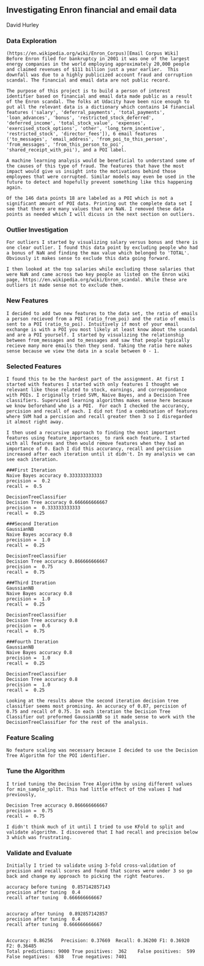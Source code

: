 ## Investigating Enron financial and email data
David Hurley

### Data Exploration
	(https://en.wikipedia.org/wiki/Enron_Corpus)[Email Corpus Wiki] 
	Before Enron filed for bankruptcy in 2001 it was one of the largest energy companies in the world employing approximately 20,000 people and claimed revenues of $111 billion just a year earlier.  This downfall was due to a highly publicized account fraud and corruption scandal. The financial and email data are not public record. 

	The purpose of this project is to build a person of interest identifier based on financial and email data made public as a result of the Enron scandal. The folks at Udacity have been nice enough to put all the relevant data is a dictionary which contains 14 financial features ('salary', 'deferral_payments', 'total_payments', 'loan_advances', 'bonus', 'restricted_stock_deferred', 'deferred_income', 'total_stock_value', 'expenses', 'exercised_stock_options', 'other', 'long_term_incentive', 'restricted_stock', 'director_fees']), 6 email features ('to_messages', 'email_address', 'from_poi_to_this_person', 'from_messages', 'from_this_person_to_poi', 'shared_receipt_with_poi'), and a POI label.

	A machine learning analysis would be beneficial to understand some of the causes of this type of fraud. The features that have the most impact would give us insight into the motivations behind those employees that were corrupted. Similar models may even be used in the future to detect and hopefully prevent something like this happening again. 

	Of the 146 data points 18 are labeled as a POI which is not a significant amount of POI data. Printing out the complete data set I see that there are many values that are NaN. I removed these data points as needed which I will dicuss in the next section on outliers. 


### Outlier Investigation
	For outliers I started by visualizing salary versus bonus and there is one clear outlier. I found this data point by excluding people who had a bonus of NaN and finding the max value which belonged to 'TOTAL'. Obviously it makes sense to exclude this data going forward. 

	I then looked at the top salaries while excluding those salaries that were NaN and came across two key people as listed on the Enron wiki page, https://en.wikipedia.org/wiki/Enron_scandal. While these are outliers it made sense not to exclude them. 


### New Features
	I decided to add two new features to the data set, the ratio of emails a person recieved from a POI (ratio_from_poi) and the ratio of emails sent to a POI (ratio_to_poi). Intuitively if most of your email exchange is with a POI you most likely at least know about the scandal and are a POI yourself. I started by visualizing the relationship between from_messages and to_messages and saw that people typically recieve many more emails then they send. Taking the ratio here makes sense because we view the data in a scale between 0 - 1. 

### Selected Features
	I found this to be the hardest part of the assignment. At first I started with features I started with only features I thought we relevant like those related to stock, earnings, and correspondance with POIs. I originally tried SVM, Naive Bayes, and a Decision Tree classifiers. Supervised learning algorithms makes sense here because we know beforehand who is a POI.  For each I checked the accurancy, percision and recall of each. I did not find a combination of features where SVM had a percision and recall greater then 3 so I disregarded it almost right away.

	I then used a recursive approach to finding the most important features using feature_importances_ to rank each feature. I started with all features and then would remove features when they had an importance of 0. Each I did this accurancy, recall and percision increased after each iteration until it didn't. In my analysis we can see each iteration. 

	###First Iteration
	Naive Bayes accuracy 0.333333333333
	precision =  0.2
	recall =  0.5

	DecisionTreeClassifier
	Decision Tree accuracy 0.666666666667
	precision =  0.333333333333
	recall =  0.25

	###Second Iteration
	GaussianNB
	Naive Bayes accuracy 0.8
	precision =  1.0
	recall =  0.25

	DecisionTreeClassifier
	Decision Tree accuracy 0.866666666667
	precision =  0.75
	recall =  0.75

	###Third Iteration
	GaussianNB
	Naive Bayes accuracy 0.8
	precision =  1.0
	recall =  0.25

	DecisionTreeClassifier
	Decision Tree accuracy 0.8
	precision =  0.6
	recall =  0.75

	###Fourth Iteration
	GaussianNB
	Naive Bayes accuracy 0.8
	precision =  1.0
	recall =  0.25

	DecisionTreeClassifier
	Decision Tree accuracy 0.8
	precision =  1.0
	recall =  0.25

	Looking at the results above the second iteration decision tree classifier seems most promising. An accuracy of 0.87, percision of 0.75 and recall of 0.75. In each iteration the Decision Tree Classifier out preformed GaussianNB so it made sense to work with the DecisionTreeClassifier for the rest of the analysis. 

### Feature Scaling
	No feature scaling was necessary because I decided to use the Decision Tree Algorithm for the POI identifier. 

### Tune the Algorithm
	I tried tuning the Decision Tree Algorithm by using different values for min_sample_split. This had little effect of the values I had previously,

	Decision Tree accuracy 0.866666666667
	precision =  0.75
	recall =  0.75 

	I didn't think much of it until I tried to use KFold to split and validate algorithm. I discovered that I had recall and precision below 3 which was frustrating. 

### Validate and Evaluate 
	Initially I tried to validate using 3-fold cross-validation of precision and recall scores and found that scores were under 3 so go back and change my approach to picking the right features. 

	accuracy before tuning  0.857142857143
	precision after tuning  0.4
	recall after tuning  0.666666666667

	 
	accuracy after tuning  0.892857142857
	precision after tuning  0.4
	recall after tuning  0.666666666667


	Accuracy: 0.86256	Precision: 0.37669	Recall: 0.36200	F1: 0.36920	F2: 0.36485
	Total predictions: 9000	True positives:  362	False positives:  599	False negatives:  638	True negatives: 7401
